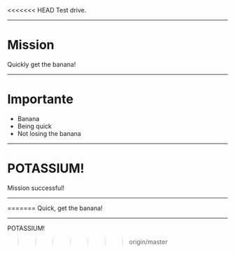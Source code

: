 <<<<<<< HEAD
Test drive.

___

# Mission

Quickly get the banana!

___


# Importante

* Banana
* Being quick
* Not losing the banana

___

# POTASSIUM!

Mission successful!

___
=======
Quick, get the banana!

___

POTASSIUM!
>>>>>>> origin/master
